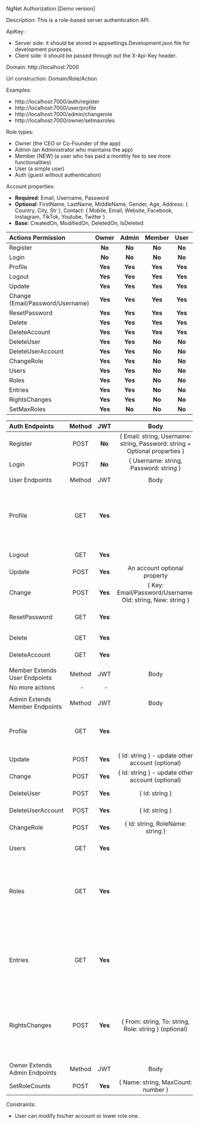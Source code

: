 ﻿

NgNet Authorization [Demo version]


Description: This is a role-based server authentication API.

ApiKey:

- Server side: it should be stored in appsettings.Development.json file for development purposes.
- Client side: it should be passed through out the X-Api-Key header. 

Domain: http://localhost:7000

Url construction: Domain/Role/Action

Examples: 

- http://localhost:7000/auth/register
- http://localhost:7000/user/profile
- http://localhost:7000/admin/changerole
- http://localhost:7000/owner/setmaxroles

Role types:

- Owner (the CEO or Co-Founder of the app)
- Admin (an Administrator who maintains the app)
- Member [NEW] (a user who has paid a monthly fee to see more functionalities)
- User (a simple user)
- Auth (guest without authentication)

Account properties:

- **Required**: Email, Username, Password
- **Optional**: FirstName, LastName, MiddleName, Gender, Age, Address: { Country, City, Str }, Contact: { Mobile, Email, Website, Facebook, Instagram, TikTok, Youtube, Twitter }
- **Base**: CreatedOn, ModifiedOn, DeletedOn, IsDeleted




|Actions Permission|Owner|Admin|Member|User|Auth|
| :- | :-: | :-: | :-: | :-: | :-: |
|Register|**No**|**No**|**No**|**No**|**Yes**|
|Login|**No**|**No**|**No**|**No**|**Yes**|
|Profile|**Yes**|**Yes**|**Yes**|**Yes**|**No**|
|Logout|**Yes**|**Yes**|**Yes**|**Yes**|**No**|
|Update|**Yes**|**Yes**|**Yes**|**Yes**|**No**|
|Change (Email/Password/Username)|**Yes**|**Yes**|**Yes**|**Yes**|**No**|
|ResetPassword|**Yes**|**Yes**|**Yes**|**Yes**|**No**|
|Delete|**Yes**|**Yes**|**Yes**|**Yes**|**No**|
|DeleteAccount|**Yes**|**Yes**|**Yes**|**Yes**|**No**|
|DeleteUser|**Yes**|**Yes**|**No**|**No**|**No**|
|DeleteUserAccount|**Yes**|**Yes**|**No**|**No**|**No**|
|ChangeRole|**Yes**|**Yes**|**No**|**No**|**No**|
|Users|**Yes**|**Yes**|**No**|**No**|**No**|
|Roles|**Yes**|**Yes**|**No**|**No**|**No**|
|Entries|**Yes**|**Yes**|**No**|**No**|**No**|
|RightsChanges|**Yes**|**Yes**|**No**|**No**|**No**|
|SetMaxRoles|**Yes**|**No**|**No**|**No**|**No**|




|Auth Endpoints|Method|JWT|Body|Response|
| :- | :-: | :-: | :-: | :-: |
|Register|POST|**No**|{ Email: string, Username: string, Password: string + Optional proparties }|Successful message|
|Login|POST|**No**|{ Username: string, Password: string }|Successful message|
||||||
|User Endpoints|Method|JWT|Body|Response|
|Profile|GET|**Yes**||{ Email: string, Username: string, CreatedOn: string, All Optional Properties }|
|Logout|GET|**Yes**||Successful message|
|Update|POST|**Yes**|An account optional property|Successful message|
|Change|POST|**Yes**|{ Key: Email/Password/Username, Old: string, New: string }|Successful message|
|ResetPassword|GET|**Yes**||Successful message +  Emailed|
|Delete|GET|**Yes**||Successful message|
|DeleteAccount|GET|**Yes**||Successful message|
||||||
|Member Extends User Endpoints|Method|JWT|Body|Response|
|No more actions|` `-|` `-||` `-|
||||||
|Admin Extends Member Endpoints|Method|JWT|Body|Response|
|Profile|GET|**Yes**||{ Id: string, RoleName: string, BaseModels: {} }|
|Update|POST|**Yes**|{ Id: string } - update other account (optional)|Successful message|
|Change|POST|**Yes**|{ Id: string } - update other account (optional)|Successful message|
|DeleteUser|POST|**Yes**|{ Id: string }|Successful message|
|DeleteUserAccount|POST|**Yes**|{ Id: string }|Successful message|
|ChangeRole|POST|**Yes**|{ Id: string, RoleName: string }|Successful message|
|Users|GET|**Yes**||An array of profile information|
|Roles|GET|**Yes**||An array of [{ Id: string, Name: string, MaxCount: number, BaseModels: {} }]|
|Entries|GET|**Yes**||An array of entries [{ UserId: string, Username: string, Login: boolean, CreatedOn: string }]|
|RightsChanges|POST|**Yes**|{ From: string, To: string, Role: string } (optional)|An array of changes [{ From: string, To: string, Role: string, Date: string }]|
||<p></p><p></p>||||
|Owner Extends Admin Endpoints|Method|JWT|Body|Response|
|SetRoleCounts|POST|**Yes**|{ Name: string, MaxCount: number }|Successful message|

Constraints:

- User can modify his/her account or lower role one.
